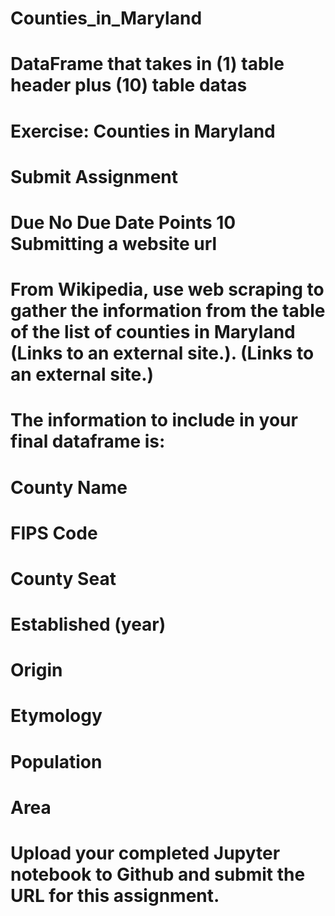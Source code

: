 # Counties_in_Maryland

# DataFrame that takes in (1) table header plus (10) table datas
# Exercise: Counties in Maryland

# Submit Assignment
# Due No Due Date  Points 10  Submitting a website url
# From Wikipedia, use web scraping to gather the information from the table of the list of counties in Maryland (Links to an external site.). (Links to an external site.)

# The information to include in your final dataframe is:

# County Name
# FIPS Code
# County Seat
# Established (year)
# Origin
# Etymology
# Population
# Area
# Upload your completed Jupyter notebook to Github and submit the URL for this assignment.
